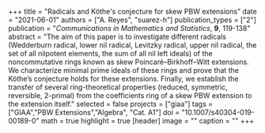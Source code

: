 +++
title = "Radicals and Köthe's conjecture for skew PBW extensions"
date = "2021-06-01"
authors = ["A. Reyes", "suarez-h"]
publication_types = ["2"]
publication = "*Communications in Mathematics and Statistics*, **9**, 119-138"
abstract = "The aim of this paper is to investigate different radicals (Wedderburn radical, lower nil radical, Levitzky radical, upper nil radical, the set of all nilpotent elements, the sum of all nil left ideals) of the noncommutative rings known as skew Poincaré–Birkhoff–Witt extensions. We characterize minimal prime ideals of these rings and prove that the Köthe’s conjecture holds for these extensions. Finally, we establish the transfer of several ring-theoretical properties (reduced, symmetric, reversible, 2-primal) from the coefficients ring of a skew PBW extension to the extension itself."
selected = false
projects = ["giaa"]
tags = ["GIAA","PBW Extensions","Algebra", "Cat. A1"]
doi = "10.1007/s40304-019-00189-0"
math = true
highlight = true
[header]
image = ""
caption = ""
+++
